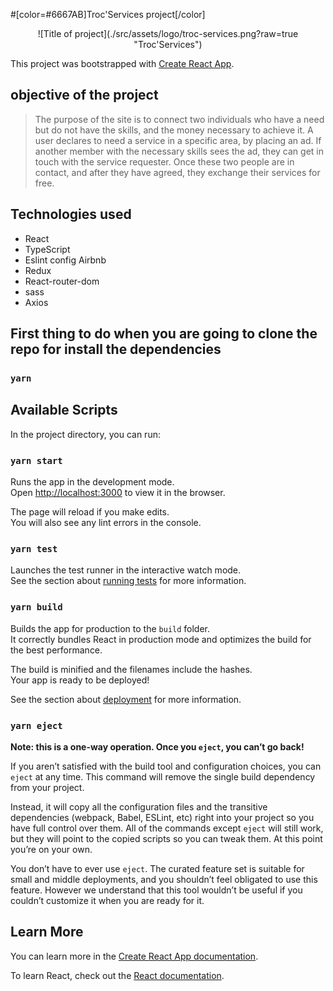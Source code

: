 #[color=#6667AB]Troc'Services project[/color] 

<center>![Title of project](./src/assets/logo/troc-services.png?raw=true "Troc'Services")</center>

This project was bootstrapped with [Create React App](https://github.com/facebook/create-react-app).

## objective of the project

> The purpose of the site is to connect two individuals who have a need but do not have the skills, and the money necessary to achieve it. A user declares to need a service in a specific area, by placing an ad.
> If another member with the necessary skills sees the ad, they can get in touch with the service requester.
> Once these two people are in contact, and after they have agreed, they exchange their services for free.


## Technologies used

- React
- TypeScript
- Eslint config Airbnb
- Redux
- React-router-dom
- sass
- Axios

## First thing to do when you are going to clone the repo for install the dependencies 

### `yarn`

## Available Scripts

In the project directory, you can run:

### `yarn start`

Runs the app in the development mode.\
Open [http://localhost:3000](http://localhost:3000) to view it in the browser.

The page will reload if you make edits.\
You will also see any lint errors in the console.

### `yarn test`

Launches the test runner in the interactive watch mode.\
See the section about [running tests](https://facebook.github.io/create-react-app/docs/running-tests) for more information.

### `yarn build`

Builds the app for production to the `build` folder.\
It correctly bundles React in production mode and optimizes the build for the best performance.

The build is minified and the filenames include the hashes.\
Your app is ready to be deployed!

See the section about [deployment](https://facebook.github.io/create-react-app/docs/deployment) for more information.

### `yarn eject`

**Note: this is a one-way operation. Once you `eject`, you can’t go back!**

If you aren’t satisfied with the build tool and configuration choices, you can `eject` at any time. This command will remove the single build dependency from your project.

Instead, it will copy all the configuration files and the transitive dependencies (webpack, Babel, ESLint, etc) right into your project so you have full control over them. All of the commands except `eject` will still work, but they will point to the copied scripts so you can tweak them. At this point you’re on your own.

You don’t have to ever use `eject`. The curated feature set is suitable for small and middle deployments, and you shouldn’t feel obligated to use this feature. However we understand that this tool wouldn’t be useful if you couldn’t customize it when you are ready for it.

## Learn More

You can learn more in the [Create React App documentation](https://facebook.github.io/create-react-app/docs/getting-started).

To learn React, check out the [React documentation](https://reactjs.org/).
